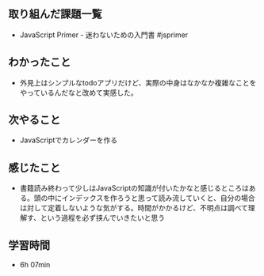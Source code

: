 ## 取り組んだ課題一覧
- JavaScript Primer - 迷わないための入門書 #jsprimer
## わかったこと
- 外見上はシンプルなtodoアプリだけど、実際の中身はなかなか複雑なことをやっているんだなと改めて実感した。
## 次やること
- JavaScriptでカレンダーを作る
## 感じたこと
- 書籍読み終わって少しはJavaScriptの知識が付いたかなと感じるところはある。頭の中にインデックスを作ろうと思って読み流していくと、自分の場合は対して定着しないような気がする。時間がかかるけど、不明点は調べて理解す、という過程を必ず挟んでいきたいと思う
## 学習時間
- 6h 07min
